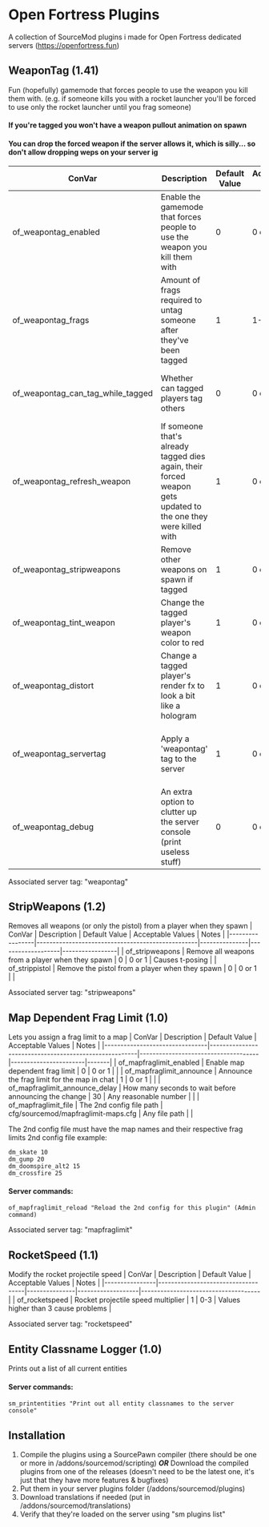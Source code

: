 
# Open Fortress Plugins

A collection of SourceMod plugins i made for Open Fortress dedicated servers (https://openfortress.fun)

## WeaponTag (1.41)
Fun (hopefully) gamemode that forces people to use the weapon you kill them with.
(e.g. if someone kills you with a rocket launcher you'll be forced to use only the rocket launcher until you frag someone)
#### If you're tagged you won't have a weapon pullout animation on spawn
#### You can drop the forced weapon if the server allows it, which is silly... so don't allow dropping weps on your server ig
| ConVar                            | Description                                                                                                    | Default Value | Acceptable Values | Notes                               |
|-----------------------------------|----------------------------------------------------------------------------------------------------------------|---------------|-------------------|-------------------------------------|
| of_weapontag_enabled              | Enable the gamemode that forces people to use the weapon you kill them with                                    | 0             | 0 or 1            |                                     |
| of_weapontag_frags                | Amount of frags required to untag someone after they've been tagged                                            | 1             | 1-50              |                                     |
| of_weapontag_can_tag_while_tagged | Whether can tagged players tag others                                                                          | 0             | 0 or 1            | To prevent infinite weapon loops    |
| of_weapontag_refresh_weapon       | If someone that's already tagged dies again, their forced weapon gets updated to the one they were killed with | 1             | 0 or 1            |                                     |
| of_weapontag_stripweapons         | Remove other weapons on spawn if tagged                                                                        | 1             | 0 or 1            |                                     |
| of_weapontag_tint_weapon          | Change the tagged player's weapon color to red                                                                 | 1             | 0 or 1            |                                     |
| of_weapontag_distort              | Change a tagged player's render fx to look a bit like a hologram                                               | 1             | 0 or 1            | Isn't really that visible...        |
| of_weapontag_servertag            | Apply a 'weapontag' tag to the server                                                                          | 1             | 0 or 1            | Do people even look at server tags? |
| of_weapontag_debug                | An extra option to clutter up the server console (print useless stuff)                                         | 0             | 0 or 1            |                                     |

Associated server tag: "weapontag"

## StripWeapons (1.2)
Removes all weapons (or only the pistol) from a player when they spawn
| ConVar          | Description                                      | Default Value | Acceptable Values | Notes           |
|-----------------|--------------------------------------------------|---------------|-------------------|-----------------|
| of_stripweapons | Remove all weapons from a player when they spawn | 0             | 0 or 1            | Causes t-posing |
| of_strippistol  | Remove the pistol from a player when they spawn  | 0             | 0 or 1            |                 |

Associated server tag: "stripweapons"

## Map Dependent Frag Limit (1.0)
Lets you assign a frag limit to a map
| ConVar                         | Description                                           | Default Value                       | Acceptable Values     | Notes |
|--------------------------------|-------------------------------------------------------|-------------------------------------|-----------------------|-------|
| of_mapfraglimit_enabled        | Enable map dependent frag limit                       | 0                                   | 0 or 1                |       |
| of_mapfraglimit_announce       | Announce the frag limit for the map in chat           | 1                                   | 0 or 1                |       |
| of_mapfraglimit_announce_delay | How many seconds to wait before announcing the change | 30                                  | Any reasonable number |       |
| of_mapfraglimit_file           | The 2nd config file path                              | cfg/sourcemod/mapfraglimit-maps.cfg | Any file path         |       |

The 2nd config file must have the map names and their respective frag limits
2nd config file example:
```
dm_skate 10
dm_gump 20
dm_doomspire_alt2 15
dm_crossfire 25
```
#### Server commands:
```
of_mapfraglimit_reload "Reload the 2nd config for this plugin" (Admin command)
```

Associated server tag: "mapfraglimit"

## RocketSpeed (1.1)
Modify the rocket projectile speed
| ConVar         | Description                        | Default Value | Acceptable Values | Notes                               |
|----------------|------------------------------------|---------------|-------------------|-------------------------------------|
| of_rocketspeed | Rocket projectile speed multiplier | 1             | 0-3               | Values higher than 3 cause problems |

Associated server tag: "rocketspeed"

## Entity Classname Logger (1.0)
Prints out a list of all current entities
#### Server commands:
```
sm_printentities "Print out all entity classnames to the server console"
```

## Installation
1. Compile the plugins using a SourcePawn compiler (there should be one or more in /addons/sourcemod/scripting) ***OR*** Download the compiled plugins from one of the releases (doesn't need to be the latest one, it's just that they have more features & bugfixes)
2. Put them in your server plugins folder (/addons/sourcemod/plugins)
3. Download translations if needed (put in /addons/sourcemod/translations)
4. Verify that they're loaded on the server using "sm plugins list"
